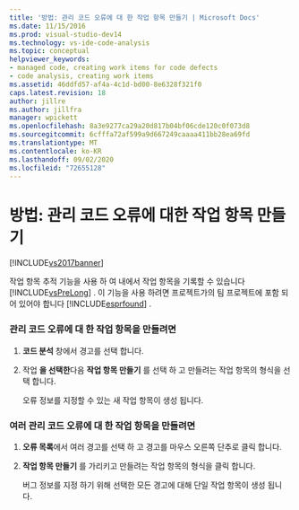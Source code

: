 ```yaml
---
title: '방법: 관리 코드 오류에 대 한 작업 항목 만들기 | Microsoft Docs'
ms.date: 11/15/2016
ms.prod: visual-studio-dev14
ms.technology: vs-ide-code-analysis
ms.topic: conceptual
helpviewer_keywords:
- managed code, creating work items for code defects
- code analysis, creating work items
ms.assetid: 46ddfd57-af4a-4c1d-bd00-8e6328f321f0
caps.latest.revision: 18
author: jillre
ms.author: jillfra
manager: wpickett
ms.openlocfilehash: 8a3e9277ca29a20d817b04bf06cde120c0f073d8
ms.sourcegitcommit: 6cfffa72af599a9d667249caaaa411bb28ea69fd
ms.translationtype: MT
ms.contentlocale: ko-KR
ms.lasthandoff: 09/02/2020
ms.locfileid: "72655128"
---
```

# <a name="how-to-create-a-work-item-for-a-managed-code-defect"></a>방법: 관리 코드 오류에 대한 작업 항목 만들기
[!INCLUDE[vs2017banner](../includes/vs2017banner.md)]

작업 항목 추적 기능을 사용 하 여 내에서 작업 항목을 기록할 수 있습니다 [!INCLUDE[vsPreLong](../includes/vsprelong-md.md)] . 이 기능을 사용 하려면 프로젝트가의 팀 프로젝트에 포함 되어 있어야 합니다 [!INCLUDE[esprfound](../includes/esprfound-md.md)] .

### <a name="to-create-a-work-item-for-managed-code-defect"></a>관리 코드 오류에 대 한 작업 항목을 만들려면

1. **코드 분석** 창에서 경고를 선택 합니다.

2. 작업 **을 선택한**다음 **작업 항목 만들기** 를 선택 하 고 만들려는 작업 항목의 형식을 선택 합니다.

     오류 정보를 지정할 수 있는 새 작업 항목이 생성 됩니다.

### <a name="to-create-a-work-item-for-multiple-managed-code-defects"></a>여러 관리 코드 오류에 대 한 작업 항목을 만들려면

1. **오류 목록**에서 여러 경고를 선택 하 고 경고를 마우스 오른쪽 단추로 클릭 합니다.

2. **작업 항목 만들기** 를 가리키고 만들려는 작업 항목의 형식을 클릭 합니다.

     버그 정보를 지정 하기 위해 선택한 모든 경고에 대해 단일 작업 항목이 생성 됩니다.
